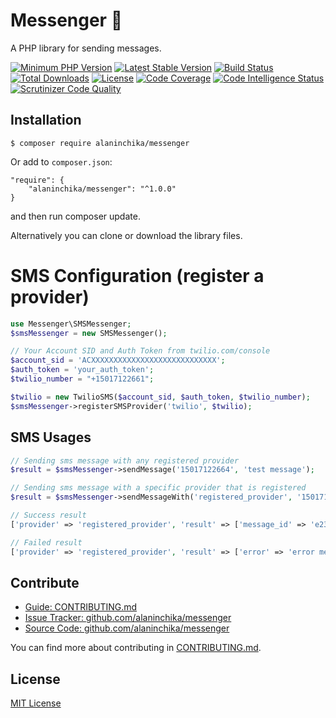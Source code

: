 # Messenger 📨

A PHP library for sending messages.

[![Minimum PHP Version](https://img.shields.io/badge/php-%3E%3D%207.0-8892BF.svg)](https://php.net/)
[![Latest Stable Version](https://img.shields.io/packagist/v/alaninchika/messenger.svg)](https://packagist.org/packages/alaninchika/messenger)
[![Build Status](https://travis-ci.com/alaninchika/messenger.svg?branch=master)](https://travis-ci.com/alaninchika/messenger)
[![Total Downloads](https://poser.pugx.org/alaninchika/messenger/downloads.svg)](https://packagist.org/packages/alaninchika/messenger)
[![License](https://poser.pugx.org/alaninchika/messenger/license.svg)](https://packagist.org/packages/alaninchika/messenger)
[![Code Coverage](https://scrutinizer-ci.com/g/alaninchika/messenger/badges/coverage.png?b=master)](https://scrutinizer-ci.com/g/alaninchika/messenger/?branch=master)
[![Code Intelligence Status](https://scrutinizer-ci.com/g/alaninchika/messenger/badges/code-intelligence.svg?b=master)](https://scrutinizer-ci.com/code-intelligence)
[![Scrutinizer Code Quality](https://scrutinizer-ci.com/g/alaninchika/messenger/badges/quality-score.png?b=master)](https://scrutinizer-ci.com/g/alaninchika/messenger/?branch=master)

## Installation

```
$ composer require alaninchika/messenger
```

Or add to `composer.json`:

```
"require": {
    "alaninchika/messenger": "^1.0.0"
}
```

and then run composer update.

Alternatively you can clone or download the library files.

# SMS Configuration (register a provider)

```php
use Messenger\SMSMessenger;
$smsMessenger = new SMSMessenger();

// Your Account SID and Auth Token from twilio.com/console
$account_sid = 'ACXXXXXXXXXXXXXXXXXXXXXXXXXXXX';
$auth_token = 'your_auth_token';
$twilio_number = "+15017122661";

$twilio = new TwilioSMS($account_sid, $auth_token, $twilio_number);
$smsMessenger->registerSMSProvider('twilio', $twilio);
```

## SMS Usages

```php
// Sending sms message with any registered provider
$result = $smsMessenger->sendMessage('15017122664', 'test message');

// Sending sms message with a specific provider that is registered
$result = $smsMessenger->sendMessageWith('registered_provider', '15017122662', 'test message');

// Success result
['provider' => 'registered_provider', 'result' => ['message_id' => 'e234-11e8', 'sent' => true]]

// Failed result
['provider' => 'registered_provider', 'result' => ['error' => 'error message', 'sent' => false]]
```

## Contribute

- [Guide: CONTRIBUTING.md](https://github.com/alaninchika/messenger/blob/master/CONTRIBUTING.md)
- [Issue Tracker: github.com/alaninchika/messenger](https://github.com/alaninchika/messenger/issues)
- [Source Code:  github.com/alaninchika/messenger](https://github.com/alaninchika/messenger)

You can find more about contributing in [CONTRIBUTING.md](CONTRIBUTING.md).

## License

[MIT License](LICENSE)

